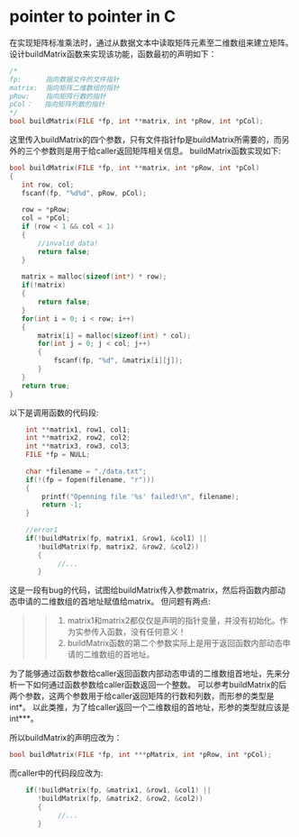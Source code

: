 # pointer to pointer in C

在实现矩阵标准乘法时，通过从数据文本中读取矩阵元素至二维数组来建立矩阵。设计buildMatrix函数来实现该功能，函数最初的声明如下：<br> 
 ```C
 /*
 fp:      指向数据文件的文件指针
 matrix:  指向矩阵二维数组的指针
 pRow:    指向矩阵行数的指针
 pCol：   指向矩阵列数的指针
 */
 bool buildMatrix(FILE *fp, int **matrix, int *pRow, int *pCol);
```
 这里传入buildMatrix的四个参数，只有文件指针fp是buildMatrix所需要的，而另外的三个参数则是用于给caller返回矩阵相关信息。
 buildMatrix函数实现如下:
 ```C
 bool buildMatrix(FILE *fp, int **matrix, int *pRow, int *pCol)
{
    int row, col;
    fscanf(fp, "%d%d", pRow, pCol);
    
    row = *pRow;
    col = *pCol;
    if (row < 1 && col < 1)
    {
        //invalid data!
        return false;
    }
    
    matrix = malloc(sizeof(int*) * row);
    if(!matrix)
    {
        return false;
    }
    for(int i = 0; i < row; i++)
    {
        matrix[i] = malloc(sizeof(int) * col);
        for(int j = 0; j < col; j++)
        {
            fscanf(fp, "%d", &matrix[i][j]); 
        }
    }   
    return true;
}
 ```

以下是调用函数的代码段:
```C
    int **matrix1, row1, col1;
    int **matrix2, row2, col2;
    int **matrix3, row3, col3;
    FILE *fp = NULL;
    
    char *filename = "./data.txt";
    if(!(fp = fopen(filename, "r")))
    {
        printf("Openning file '%s' failed!\n", filename);
        return -1;
    }
    
    //error1
    if(!buildMatrix(fp, matrix1, &row1, &col1) ||
       !buildMatrix(fp, matrix2, &row2, &col2))
       {
            //...
       }
 ```
这是一段有bug的代码，试图给buildMatrix传入参数matrix，然后将函数内部动态申请的二维数组的首地址赋值给matrix。
但问题有两点:  
>>1. matrix1和matrix2都仅仅是声明的指针变量，并没有初始化。作为实参传入函数，没有任何意义！ 
>>2. buildMatrix函数的第二个参数实际上是用于返回函数内部动态申请的二维数组的首地址。

为了能够通过函数参数给caller返回函数内部动态申请的二维数组首地址，先来分析一下如何通过函数参数给caller函数返回一个整数。
可以参考buildMatrix的后两个参数，这两个参数用于给caller返回矩阵的行数和列数，而形参的类型是int*。
以此类推，为了给caller返回一个二维数组的首地址，形参的类型就应该是int***。<br>

所以buildMatrix的声明应改为：
```C
bool buildMatrix(FILE *fp, int ***pMatrix, int *pRow, int *pCol);
```
而caller中的代码段应改为:
```C
    if(!buildMatrix(fp, &matrix1, &row1, &col1) ||
       !buildMatrix(fp, &matrix2, &row2, &col2))
       {
            //...
       }
```

